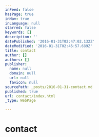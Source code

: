```yaml
---
inFeed: false
hasPage: true
inNav: true
inLanguage: null
starred: false
keywords: []
description: ''
datePublished: '2016-01-31T02:47:02.132Z'
dateModified: '2016-01-31T02:45:57.689Z'
title: contact
author: []
authors: []
publisher:
  name: null
  domain: null
  url: null
  favicon: null
sourcePath: _posts/2016-01-31-contact.md
published: true
url: contact/index.html
_type: WebPage

---
```

# contact